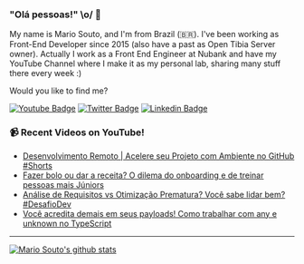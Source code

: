 ### "Olá pessoas!" \o/ 👋

My name is Mario Souto, and I'm from Brazil (🇧🇷). I've been working as Front-End Developer since 2015 (also have a past as Open Tibia Server owner). Actually I work as a Front End Engineer at Nubank and have my YouTube Channel where I make it as my personal lab, sharing many stuff there every week :)

Would you like to find me?

[![Youtube Badge](https://img.shields.io/badge/-Youtube-FF0000?style=flat-square&labelColor=FF0000&logo=youtube&logoColor=white&link=https://youtube.com/c/DevSoutinho)](https://youtube.com/c/DevSoutinho)
[![Twitter Badge](https://img.shields.io/badge/-Twitter-1ca0f1?style=flat-square&labelColor=1ca0f1&logo=twitter&logoColor=white&link=https://twitter.com/omariosouto)](https://twitter.com/omariosouto)
[![Linkedin Badge](https://img.shields.io/badge/-LinkedIn-blue?style=flat-square&logo=Linkedin&logoColor=white&link=https://www.linkedin.com/in/omariosouto)](https://www.linkedin.com/in/omariosouto)

### 📹 Recent Videos on YouTube!

<!-- YOUTUBE:START -->
- [Desenvolvimento Remoto | Acelere seu Projeto com Ambiente no GitHub #Shorts](https://www.youtube.com/watch?v=m9UKv0sZ3qg)
- [Fazer bolo ou dar a receita? O dilema do onboarding e de treinar pessoas mais Júniors](https://www.youtube.com/watch?v=P_gGkJwhOJs)
- [Análise de Requisitos vs Otimização Prematura? Você sabe lidar bem? #DesafioDev](https://www.youtube.com/watch?v=rNK6Hy2Z2kg)
- [Você acredita demais em seus payloads! Como trabalhar com any e unknown no TypeScript](https://www.youtube.com/watch?v=0rkD8V77h6o)
<!-- YOUTUBE:END -->

____


[![Mario Souto's github stats](https://github-readme-stats.vercel.app/api?username=omariosouto&theme=dark&show_icons=true&count_private=true)](https://github.com/omariosouto)
